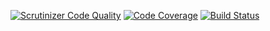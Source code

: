 [![Scrutinizer Code Quality](https://scrutinizer-ci.com/g/GFG/dto-url/badges/quality-score.png?b=master)](https://scrutinizer-ci.com/g/GFG/dto-url/?branch=master)
[![Code Coverage](https://scrutinizer-ci.com/g/GFG/dto-url/badges/coverage.png?b=master)](https://scrutinizer-ci.com/g/GFG/dto-url/?branch=master)
[![Build Status](https://scrutinizer-ci.com/g/GFG/dto-url/badges/build.png?b=master)](https://scrutinizer-ci.com/g/GFG/dto-url/?branch=master)
